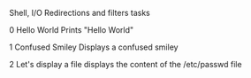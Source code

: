 Shell, I/O Redirections and filters tasks

0 Hello World
Prints "Hello World"

1 Confused Smiley
Displays a confused smiley

2 Let's display a file
displays the content of the /etc/passwd file
